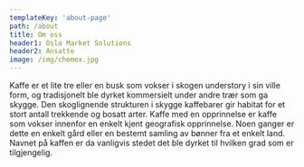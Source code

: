 ```yaml
---
templateKey: 'about-page'
path: /about
title: Om oss
header1: Oslo Market Solutions
header2: Ansatte
image: /img/chemex.jpg
---
```


Kaffe er et lite tre eller en busk som vokser i skogen understory i sin ville form, og tradisjonelt ble dyrket kommersielt under andre trær som ga skygge. Den skoglignende strukturen i skygge kaffebarer gir habitat for et stort antall trekkende og bosatt arter. Kaffe med en opprinnelse er kaffe som vokser innenfor en enkelt kjent geografisk opprinnelse. Noen ganger er dette en enkelt gård eller en bestemt samling av bønner fra et enkelt land. Navnet på kaffen er da vanligvis stedet det ble dyrket til hvilken grad som er tilgjengelig.
